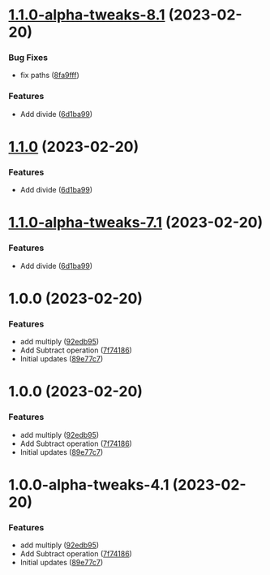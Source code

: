 # [1.1.0-alpha-tweaks-8.1](https://github.com/Architected/semantic-nuget-package/compare/v1.0.0...v1.1.0-alpha-tweaks-8.1) (2023-02-20)


### Bug Fixes

* fix paths ([8fa9fff](https://github.com/Architected/semantic-nuget-package/commit/8fa9fffae16500dd7d4416a5a5ffc22dd6643c84))


### Features

* Add divide ([6d1ba99](https://github.com/Architected/semantic-nuget-package/commit/6d1ba99e1398194e7f04ddb5b0d7cb2e93adb834))

# [1.1.0](https://github.com/Architected/semantic-nuget-package/compare/v1.0.0...v1.1.0) (2023-02-20)


### Features

* Add divide ([6d1ba99](https://github.com/Architected/semantic-nuget-package/commit/6d1ba99e1398194e7f04ddb5b0d7cb2e93adb834))

# [1.1.0-alpha-tweaks-7.1](https://github.com/Architected/semantic-nuget-package/compare/v1.0.0...v1.1.0-alpha-tweaks-7.1) (2023-02-20)


### Features

* Add divide ([6d1ba99](https://github.com/Architected/semantic-nuget-package/commit/6d1ba99e1398194e7f04ddb5b0d7cb2e93adb834))

# 1.0.0 (2023-02-20)


### Features

* add multiply ([92edb95](https://github.com/Architected/semantic-nuget-package/commit/92edb95e4cc8e012ed9d62b3e631644f8f1d23b5))
* Add Subtract operation ([7f74186](https://github.com/Architected/semantic-nuget-package/commit/7f741869a1d414b6eb8d990919a03275620eabba))
* Initial updates ([89e77c7](https://github.com/Architected/semantic-nuget-package/commit/89e77c75efaf3cfbc7ac6c9ac74018927ee7f564))

# 1.0.0 (2023-02-20)


### Features

* add multiply ([92edb95](https://github.com/Architected/semantic-nuget-package/commit/92edb95e4cc8e012ed9d62b3e631644f8f1d23b5))
* Add Subtract operation ([7f74186](https://github.com/Architected/semantic-nuget-package/commit/7f741869a1d414b6eb8d990919a03275620eabba))
* Initial updates ([89e77c7](https://github.com/Architected/semantic-nuget-package/commit/89e77c75efaf3cfbc7ac6c9ac74018927ee7f564))

# 1.0.0-alpha-tweaks-4.1 (2023-02-20)


### Features

* add multiply ([92edb95](https://github.com/Architected/semantic-nuget-package/commit/92edb95e4cc8e012ed9d62b3e631644f8f1d23b5))
* Add Subtract operation ([7f74186](https://github.com/Architected/semantic-nuget-package/commit/7f741869a1d414b6eb8d990919a03275620eabba))
* Initial updates ([89e77c7](https://github.com/Architected/semantic-nuget-package/commit/89e77c75efaf3cfbc7ac6c9ac74018927ee7f564))
